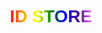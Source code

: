 <h1 style="font-family: Arial, sans-serif; text-align: center;">
  <span style="background: linear-gradient(to right, red, orange, yellow, green, blue, indigo, violet); 
               -webkit-background-clip: text; 
               color: transparent; 
               animation: colorChange 3s infinite;">
    ID STORE
  </span>
</h1>

<style>
  @keyframes colorChange {
    0% { background-position: 0%; }
    100% { background-position: 100%; }
  }
  h1 span {
    background-size: 400% 100%;
  }
</style>
